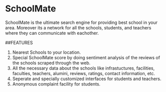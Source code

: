 # SchoolMate
SchoolMate is the ultimate search engine for providing best school in your area. Moreover its a network for all the schools, students, and teachers where they can communicate with eachother. 

##FEATURES 
1. Nearest Schools to your location.
2. Special SchoolMate score by doing sentiment analysis of the reviews of the schools scraped through the web.
3. All the necessary data about the schools like infrastuctures, facilities, faculties, teachers, alumini, reviews, ratings, contact information, etc.
4. Seperate and specially customized interfaces for students and teachers. 
5. Anonymous complaint facility for students.

